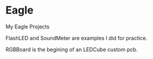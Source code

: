 # Eagle
My Eagle Projects

FlashLED and SoundMeter are examples I did for practice.

RGBBoard is the begining of an LEDCube custom pcb.
